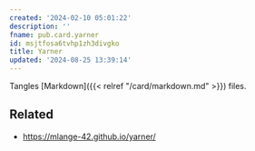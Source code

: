 ```yaml
---
created: '2024-02-10 05:01:22'
description: ''
fname: pub.card.yarner
id: msjtfosa6tvhp1zh3divgko
title: Yarner
updated: '2024-08-25 13:39:14'
---
```


Tangles [Markdown]({{< relref "/card/markdown.md" >}}) files.

<!--more-->

## Related

- <https://mlange-42.github.io/yarner/>